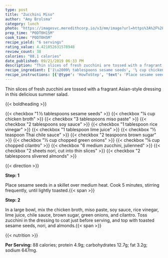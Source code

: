 ```yaml
---
type: post
title: "Zucchini Miso"
author: "Amy Brolsma"
category: lunch
photo: "https://imagesvc.meredithcorp.io/v3/mm/image?url=https%3A%2F%2Fimages.media-allrecipes.com%2Fuserphotos%2F5157070.jpg"
prep_time: "P0DT0H15M"
cook_time: "P0DT0H5M"
recipe_yield: "6 servings"
rating_value: 4.421052631578948
review_count: 38
calories: "88.1 calories"
date_published: 09/21/2019 06:33 PM
description: "Thin slices of fresh zucchini are tossed with a fragrant Asian-style dressing in this delicious summer salad."
recipe_ingredient: ['1\u2009½ tablespoons sesame seeds', '¼ cup chicken broth', '3 tablespoons miso paste', '2 tablespoons soy sauce', '1 tablespoon rice vinegar', '1 tablespoon lime juice', '½ teaspoon Thai chile sauce', '2 teaspoons brown sugar', '½ cup chopped green onions', '¼ cup chopped cilantro', '6 medium zucchini, julienned', '2 sheets nori, cut into thin slices', '2 tablespoons slivered almonds']
recipe_instructions: [{'@type': 'HowToStep', 'text': 'Place sesame seeds in a skillet over medium heat. Cook 5 minutes, stirring frequently, until lightly toasted.\n'}, {'@type': 'HowToStep', 'text': 'In a large bowl, mix the chicken broth, miso paste, soy sauce, rice vinegar, lime juice, chile sauce, brown sugar, green onions, and cilantro. Toss zucchini in the dressing to coat just before serving, and top with toasted sesame seeds, nori, and almonds.\n'}]
---
```


Thin slices of fresh zucchini are tossed with a fragrant Asian-style dressing in this delicious summer salad. 

{{< boldheading >}}

{{< checkbox "1 ½ tablespoons sesame seeds" >}}
{{< checkbox "¼ cup chicken broth" >}}
{{< checkbox "3 tablespoons miso paste" >}}
{{< checkbox "2 tablespoons soy sauce" >}}
{{< checkbox "1 tablespoon rice vinegar" >}}
{{< checkbox "1 tablespoon lime juice" >}}
{{< checkbox "½ teaspoon Thai chile sauce" >}}
{{< checkbox "2 teaspoons brown sugar" >}}
{{< checkbox "½ cup chopped green onions" >}}
{{< checkbox "¼ cup chopped cilantro" >}}
{{< checkbox "6 medium zucchini, julienned" >}}
{{< checkbox "2 sheets nori, cut into thin slices" >}}
{{< checkbox "2 tablespoons slivered almonds" >}}


{{< direction >}}

**Step: 1**

Place sesame seeds in a skillet over medium heat. Cook 5 minutes, stirring frequently, until lightly toasted.{{< span >}}

**Step: 2**

In a large bowl, mix the chicken broth, miso paste, soy sauce, rice vinegar, lime juice, chile sauce, brown sugar, green onions, and cilantro. Toss zucchini in the dressing to coat just before serving, and top with toasted sesame seeds, nori, and almonds.{{< span >}}

{{< nutrition >}}

**Per Serving:** 88 calories; protein 4.9g; carbohydrates 12.7g; fat 3.2g; sodium 647mg.